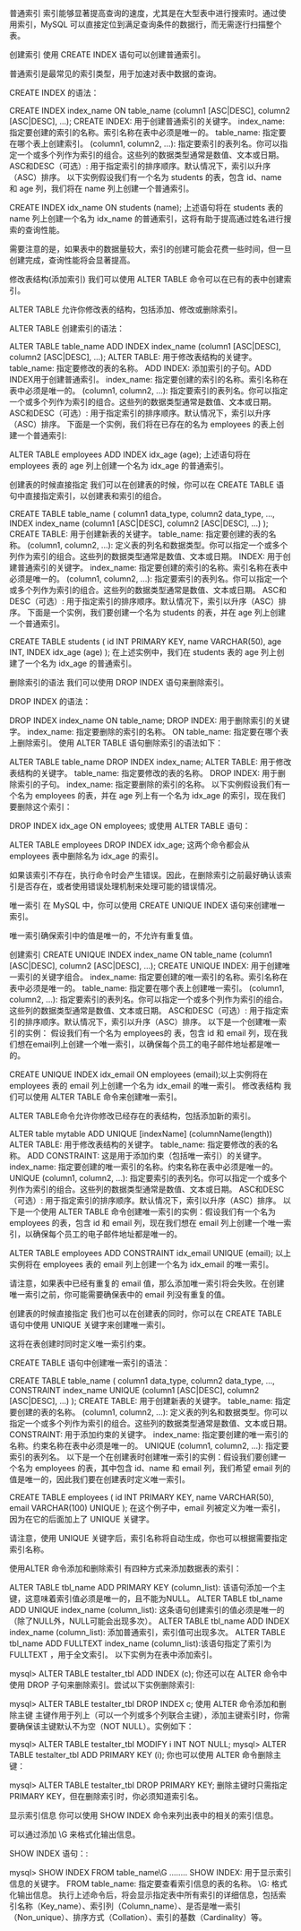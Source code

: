 普通索引
索引能够显著提高查询的速度，尤其是在大型表中进行搜索时。通过使用索引，MySQL 可以直接定位到满足查询条件的数据行，而无需逐行扫描整个表。

创建索引
使用 CREATE INDEX 语句可以创建普通索引。

普通索引是最常见的索引类型，用于加速对表中数据的查询。

CREATE INDEX 的语法：

CREATE INDEX index_name
ON table_name (column1 [ASC|DESC], column2 [ASC|DESC], ...);
CREATE INDEX: 用于创建普通索引的关键字。
index_name: 指定要创建的索引的名称。索引名称在表中必须是唯一的。
table_name: 指定要在哪个表上创建索引。
(column1, column2, ...): 指定要索引的表列名。你可以指定一个或多个列作为索引的组合。这些列的数据类型通常是数值、文本或日期。
ASC和DESC（可选）: 用于指定索引的排序顺序。默认情况下，索引以升序（ASC）排序。
以下实例假设我们有一个名为 students 的表，包含 id、name 和 age 列，我们将在 name 列上创建一个普通索引。

CREATE INDEX idx_name ON students (name);
上述语句将在 students 表的 name 列上创建一个名为 idx_name 的普通索引，这将有助于提高通过姓名进行搜索的查询性能。

需要注意的是，如果表中的数据量较大，索引的创建可能会花费一些时间，但一旦创建完成，查询性能将会显著提高。

修改表结构(添加索引)
我们可以使用 ALTER TABLE 命令可以在已有的表中创建索引。

ALTER TABLE 允许你修改表的结构，包括添加、修改或删除索引。

ALTER TABLE 创建索引的语法：

ALTER TABLE table_name
ADD INDEX index_name (column1 [ASC|DESC], column2 [ASC|DESC], ...);
ALTER TABLE: 用于修改表结构的关键字。
table_name: 指定要修改的表的名称。
ADD INDEX: 添加索引的子句。ADD INDEX用于创建普通索引。
index_name: 指定要创建的索引的名称。索引名称在表中必须是唯一的。
(column1, column2, ...): 指定要索引的表列名。你可以指定一个或多个列作为索引的组合。这些列的数据类型通常是数值、文本或日期。
ASC和DESC（可选）: 用于指定索引的排序顺序。默认情况下，索引以升序（ASC）排序。
下面是一个实例，我们将在已存在的名为 employees 的表上创建一个普通索引:

ALTER TABLE employees
ADD INDEX idx_age (age);
上述语句将在 employees 表的 age 列上创建一个名为 idx_age 的普通索引。

创建表的时候直接指定
我们可以在创建表的时候，你可以在 CREATE TABLE 语句中直接指定索引，以创建表和索引的组合。

CREATE TABLE table_name (
  column1 data_type,
  column2 data_type,
  ...,
  INDEX index_name (column1 [ASC|DESC], column2 [ASC|DESC], ...)
);
CREATE TABLE: 用于创建新表的关键字。
table_name: 指定要创建的表的名称。
(column1, column2, ...): 定义表的列名和数据类型。你可以指定一个或多个列作为索引的组合。这些列的数据类型通常是数值、文本或日期。
INDEX: 用于创建普通索引的关键字。
index_name: 指定要创建的索引的名称。索引名称在表中必须是唯一的。
(column1, column2, ...): 指定要索引的表列名。你可以指定一个或多个列作为索引的组合。这些列的数据类型通常是数值、文本或日期。
ASC和DESC（可选）: 用于指定索引的排序顺序。默认情况下，索引以升序（ASC）排序。
下面是一个实例，我们要创建一个名为 students 的表，并在 age 列上创建一个普通索引。

CREATE TABLE students (
  id INT PRIMARY KEY,
  name VARCHAR(50),
  age INT,
  INDEX idx_age (age)
);
在上述实例中，我们在 students 表的 age 列上创建了一个名为 idx_age 的普通索引。

删除索引的语法
我们可以使用 DROP INDEX 语句来删除索引。

DROP INDEX 的语法：

DROP INDEX index_name ON table_name;
DROP INDEX: 用于删除索引的关键字。
index_name: 指定要删除的索引的名称。
ON table_name: 指定要在哪个表上删除索引。
使用 ALTER TABLE 语句删除索引的语法如下：

ALTER TABLE table_name
DROP INDEX index_name;
ALTER TABLE: 用于修改表结构的关键字。
table_name: 指定要修改的表的名称。
DROP INDEX: 用于删除索引的子句。
index_name: 指定要删除的索引的名称。
以下实例假设我们有一个名为 employees 的表，并在 age 列上有一个名为 idx_age 的索引，现在我们要删除这个索引：

DROP INDEX idx_age ON employees;
或使用 ALTER TABLE 语句：

ALTER TABLE employees
DROP INDEX idx_age;
这两个命令都会从 employees 表中删除名为 idx_age 的索引。

如果该索引不存在，执行命令时会产生错误。因此，在删除索引之前最好确认该索引是否存在，或者使用错误处理机制来处理可能的错误情况。

唯一索引
在 MySQL 中，你可以使用 CREATE UNIQUE INDEX 语句来创建唯一索引。

唯一索引确保索引中的值是唯一的，不允许有重复值。

创建索引
CREATE UNIQUE INDEX index_name
ON table_name (column1 [ASC|DESC], column2 [ASC|DESC], ...);
CREATE UNIQUE INDEX: 用于创建唯一索引的关键字组合。
index_name: 指定要创建的唯一索引的名称。索引名称在表中必须是唯一的。
table_name: 指定要在哪个表上创建唯一索引。
(column1, column2, ...): 指定要索引的表列名。你可以指定一个或多个列作为索引的组合。这些列的数据类型通常是数值、文本或日期。
ASC和DESC（可选）: 用于指定索引的排序顺序。默认情况下，索引以升序（ASC）排序。
以下是一个创建唯一索引的实例： 假设我们有一个名为 employees的 表，包含 id 和 email 列，现在我们想在email列上创建一个唯一索引，以确保每个员工的电子邮件地址都是唯一的。

CREATE UNIQUE INDEX idx_email ON employees (email);以上实例将在 employees 表的 email 列上创建一个名为 idx_email 的唯一索引。
修改表结构
我们可以使用 ALTER TABLE 命令来创建唯一索引。

ALTER TABLE命令允许你修改已经存在的表结构，包括添加新的索引。

ALTER table mytable ADD UNIQUE [indexName] (columnName(length))
ALTER TABLE: 用于修改表结构的关键字。
table_name: 指定要修改的表的名称。
ADD CONSTRAINT: 这是用于添加约束（包括唯一索引）的关键字。
index_name: 指定要创建的唯一索引的名称。约束名称在表中必须是唯一的。
UNIQUE (column1, column2, ...): 指定要索引的表列名。你可以指定一个或多个列作为索引的组合。这些列的数据类型通常是数值、文本或日期。
ASC和DESC（可选）: 用于指定索引的排序顺序。默认情况下，索引以升序（ASC）排序。
以下是一个使用 ALTER TABLE 命令创建唯一索引的实例：假设我们有一个名为 employees 的表，包含 id 和 email 列，现在我们想在 email 列上创建一个唯一索引，以确保每个员工的电子邮件地址都是唯一的。

ALTER TABLE employees
ADD CONSTRAINT idx_email UNIQUE (email);
以上实例将在 employees 表的 email 列上创建一个名为 idx_email 的唯一索引。

请注意，如果表中已经有重复的 email 值，那么添加唯一索引将会失败。在创建唯一索引之前，你可能需要确保表中的 email 列没有重复的值。

创建表的时候直接指定
我们也可以在创建表的同时，你可以在 CREATE TABLE 语句中使用 UNIQUE 关键字来创建唯一索引。

这将在表创建时同时定义唯一索引约束。

CREATE TABLE 语句中创建唯一索引的语法：

CREATE TABLE table_name (
  column1 data_type,
  column2 data_type,
  ...,
  CONSTRAINT index_name UNIQUE (column1 [ASC|DESC], column2 [ASC|DESC], ...)
);
CREATE TABLE: 用于创建新表的关键字。
table_name: 指定要创建的表的名称。
(column1, column2, ...): 定义表的列名和数据类型。你可以指定一个或多个列作为索引的组合。这些列的数据类型通常是数值、文本或日期。
CONSTRAINT: 用于添加约束的关键字。
index_name: 指定要创建的唯一索引的名称。约束名称在表中必须是唯一的。
UNIQUE (column1, column2, ...): 指定要索引的表列名。
以下是一个在创建表时创建唯一索引的实例：假设我们要创建一个名为 employees 的表，其中包含 id、name 和 email 列，我们希望 email 列的值是唯一的，因此我们要在创建表时定义唯一索引。

CREATE TABLE employees (
  id INT PRIMARY KEY,
  name VARCHAR(50),
  email VARCHAR(100) UNIQUE
);
在这个例子中，email 列被定义为唯一索引，因为在它的后面加上了 UNIQUE 关键字。

请注意，使用 UNIQUE 关键字后，索引名称将自动生成，你也可以根据需要指定索引名称。

使用ALTER 命令添加和删除索引
有四种方式来添加数据表的索引：

ALTER TABLE tbl_name ADD PRIMARY KEY (column_list): 该语句添加一个主键，这意味着索引值必须是唯一的，且不能为NULL。
ALTER TABLE tbl_name ADD UNIQUE index_name (column_list): 这条语句创建索引的值必须是唯一的（除了NULL外，NULL可能会出现多次）。
ALTER TABLE tbl_name ADD INDEX index_name (column_list): 添加普通索引，索引值可出现多次。
ALTER TABLE tbl_name ADD FULLTEXT index_name (column_list):该语句指定了索引为 FULLTEXT ，用于全文索引。
以下实例为在表中添加索引。

mysql> ALTER TABLE testalter_tbl ADD INDEX (c);
你还可以在 ALTER 命令中使用 DROP 子句来删除索引。尝试以下实例删除索引:

mysql> ALTER TABLE testalter_tbl DROP INDEX c;
使用 ALTER 命令添加和删除主键
主键作用于列上（可以一个列或多个列联合主键），添加主键索引时，你需要确保该主键默认不为空（NOT NULL）。实例如下：

mysql> ALTER TABLE testalter_tbl MODIFY i INT NOT NULL;
mysql> ALTER TABLE testalter_tbl ADD PRIMARY KEY (i);
你也可以使用 ALTER 命令删除主键：

mysql> ALTER TABLE testalter_tbl DROP PRIMARY KEY;
删除主键时只需指定PRIMARY KEY，但在删除索引时，你必须知道索引名。

显示索引信息
你可以使用 SHOW INDEX 命令来列出表中的相关的索引信息。

可以通过添加 \G 来格式化输出信息。

SHOW INDEX 语句：:

mysql> SHOW INDEX FROM table_name\G
........
SHOW INDEX: 用于显示索引信息的关键字。
FROM table_name: 指定要查看索引信息的表的名称。
\G: 格式化输出信息。
执行上述命令后，将会显示指定表中所有索引的详细信息，包括索引名称（Key_name）、索引列（Column_name）、是否是唯一索引（Non_unique）、排序方式（Collation）、索引的基数（Cardinality）等。